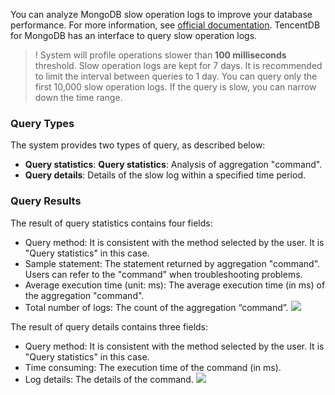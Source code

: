 You can analyze MongoDB slow operation logs to improve your database performance. For more information, see [official documentation](https://docs.mongodb.com/manual/tutorial/manage-the-database-profiler/). TencentDB for MongoDB has an interface to query slow operation logs.

>! System will profile operations slower than **100 milliseconds** threshold.
> Slow operation logs are kept for 7 days. It is recommended to limit the interval between queries to 1 day.
> You can query only the first 10,000 slow operation logs. If the query is slow, you can narrow down the time range.
### Query Types
The system provides two types of query, as described below:

-  **Query statistics**: **Query statistics**: Analysis of aggregation "command".
-  **Query details**: Details of the slow log within a specified time period.


### Query Results

The result of query statistics contains four fields:
-  Query method: It is consistent with the method selected by the user. It is "Query statistics" in this case.
-  Sample statement: The statement returned by aggregation  "command". Users can refer to the "command" when troubleshooting problems.
-  Average execution time (unit: ms): The average execution time (in ms) of the aggregation "command".
-   Total number of logs: The count of the aggregation “command”.
 ![](https://main.qcloudimg.com/raw/310550632811abdeca6cea2fd398c17b.png)


The result of query details contains three fields:
-  Query method: It is consistent with the method selected by the user. It is "Query statistics" in this case.
-  Time consuming: The execution time of the command (in ms).
-  Log details: The details of the command.
![](https://main.qcloudimg.com/raw/210e70d3dc1003c2c52ddc9baa290e65.png)
